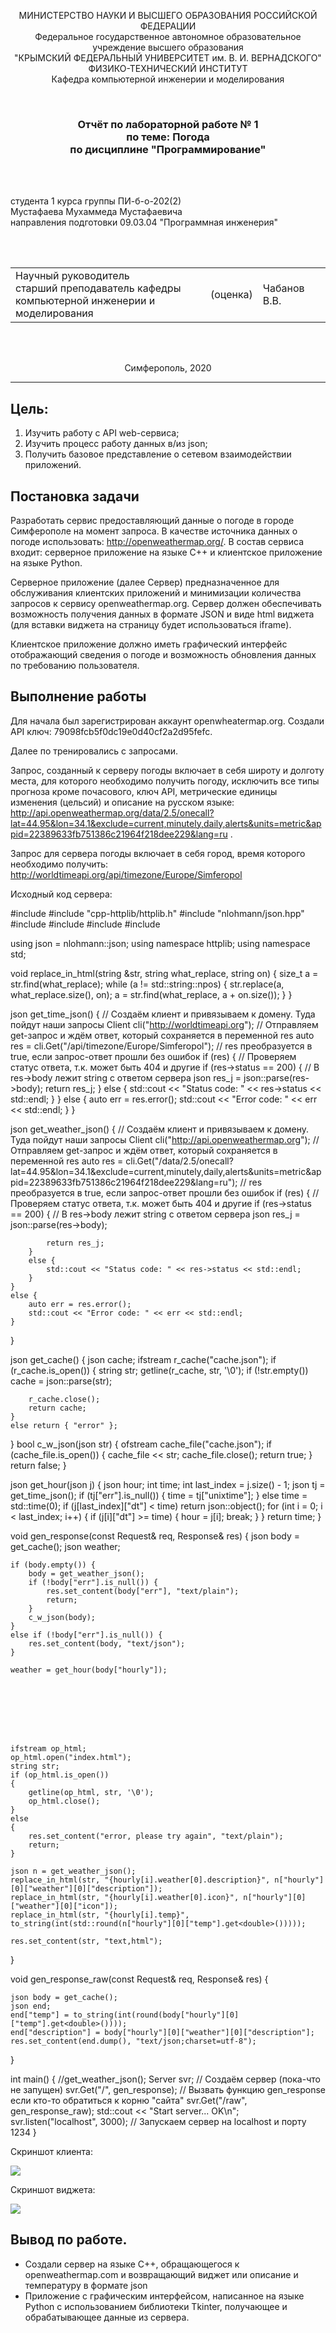 <p align="center">МИНИСТЕРСТВО НАУКИ  И ВЫСШЕГО ОБРАЗОВАНИЯ РОССИЙСКОЙ ФЕДЕРАЦИИ<br>
Федеральное государственное автономное образовательное учреждение высшего образования<br>
"КРЫМСКИЙ ФЕДЕРАЛЬНЫЙ УНИВЕРСИТЕТ им. В. И. ВЕРНАДСКОГО"<br>
ФИЗИКО-ТЕХНИЧЕСКИЙ ИНСТИТУТ<br>
Кафедра компьютерной инженерии и моделирования</p>
<br>
<h3 align="center">Отчёт по лабораторной работе № 1<br>по теме: Погода<br>по дисциплине "Программирование"</h3>
<br><br>
<p>студента 1 курса группы ПИ-б-о-202(2)<br>
Мустафаева Мухаммеда Мустафаевича<br>
направления подготовки 09.03.04 "Программная инженерия"</p>
<br><br>
<table>
<tr><td>Научный руководитель<br> старший преподаватель кафедры<br> компьютерной инженерии и моделирования</td>
<td>(оценка)</td>
<td>Чабанов В.В.</td>
</tr>
</table>
<br><br>
<p align="center">Симферополь, 2020</p>
<hr>

<!-- ![](./image/pic1.png) -->
## Цель:

1. Изучить работу с API web-сервиса;
2. Изучить процесс работу данных в/из json;
3. Получить базовое представление о сетевом взаимодействии приложений.

## Постановка задачи
Разработать сервис предоставляющий данные о погоде в городе Симферополе на момент запроса. В качестве источника данных о погоде использовать: http://openweathermap.org/. В состав сервиса входит: серверное приложение на языке С++ и клиентское приложение на языке Python.

Серверное приложение (далее Сервер) предназначенное для обслуживания клиентских приложений и минимизации количества запросов к сервису openweathermap.org. Сервер должен обеспечивать возможность получения данных в формате JSON и виде html виджета (для вставки виджета на страницу будет использоваться iframe).

Клиентское приложение должно иметь графический интерфейс отображающий сведения о погоде и возможность обновления данных по требованию пользователя.

## Выполнение работы

Для начала был зарегистрирован аккаунт openwheatermap.org. Создали API ключ:
79098fcb5f0dc19e0d40cf2a2d95fefc.

Далее по тренировались с запросами.

Запрос, созданный к серверу погоды включает в себя широту и долготу места, для которого необходимо получить погоду, исключить все типы прогноза кроме почасового, ключ API, метрические единицы изменения (цельсий) и описание на русском языке:  http://api.openweathermap.org/data/2.5/onecall?lat=44.95&lon=34.1&exclude=current,minutely,daily,alerts&units=metric&appid=22389633fb751386c21964f218dee229&lang=ru .


Запрос для сервера погоды включает в себя город, время которого необходимо получить: http://worldtimeapi.org/api/timezone/Europe/Simferopol

Исходный код сервера:

#include <iostream>
#include "cpp-httplib/httplib.h"
#include "nlohmann/json.hpp"
#include <iomanip>
#include <string>
#include <ctime>
#include <fstream>

using json = nlohmann::json;
using namespace httplib;
using namespace std;


void replace_in_html(string &str, string what_replace, string on) {
    size_t a = str.find(what_replace);
    while (a != std::string::npos) {
        str.replace(a, what_replace.size(), on);
        a = str.find(what_replace, a + on.size());
    }
}


json get_time_json() {
    // Создаём клиент и привязываем к домену. Туда пойдут наши запросы
    Client cli("http://worldtimeapi.org");
    // Отправляем get-запрос и ждём ответ, который сохраняется в переменной res
    auto res = cli.Get("/api/timezone/Europe/Simferopol");
    // res преобразуется в true, если запрос-ответ прошли без ошибок
    if (res) {
        // Проверяем статус ответа, т.к. может быть 404 и другие
        if (res->status == 200) {
            // В res->body лежит string с ответом сервера
            json res_j = json::parse(res->body);
            return res_j;
        }
        else {
            std::cout << "Status code: " << res->status << std::endl;
        }
    }
    else {
        auto err = res.error();
        std::cout << "Error code: " << err << std::endl;
    }
}




json get_weather_json() {
    // Создаём клиент и привязываем к домену. Туда пойдут наши запросы
    Client cli("http://api.openweathermap.org");
    // Отправляем get-запрос и ждём ответ, который сохраняется в переменной res
    auto res = cli.Get("/data/2.5/onecall?lat=44.95&lon=34.1&exclude=current,minutely,daily,alerts&units=metric&appid=22389633fb751386c21964f218dee229&lang=ru");
    // res преобразуется в true, если запрос-ответ прошли без ошибок
    if (res) {
        // Проверяем статус ответа, т.к. может быть 404 и другие
        if (res->status == 200) {
            // В res->body лежит string с ответом сервера
            json res_j = json::parse(res->body);
                               
            return res_j;
        }
        else {
            std::cout << "Status code: " << res->status << std::endl;
        }
    }
    else {
        auto err = res.error();
        std::cout << "Error code: " << err << std::endl;
    }
}

json get_cache() {
    json cache;
    ifstream r_cache("cache.json");
    if (r_cache.is_open()) {
        string str;
        getline(r_cache, str, '\0');
        if (!str.empty()) cache = json::parse(str);

        r_cache.close();
        return cache;
    }
    else return { "error" };
}
bool c_w_json(json str) {
    ofstream cache_file("cache.json");
    if (cache_file.is_open()) {
        cache_file << str;
        cache_file.close();
        return true;
    }
    return false;
}

json get_hour(json j) {
    json hour;
    int time;
    int last_index = j.size() - 1;
    json tj = get_time_json();
    if (tj["err"].is_null()) {
        time = tj["unixtime"];
    }
    else time = std::time(0);
    if (j[last_index]["dt"] < time) return json::object();
    for (int i = 0; i < last_index; i++) {
        if (j[i]["dt"] >= time) {
            hour = j[i];
            break;
        }
    } return time;
}



void gen_response(const Request& req, Response& res) {
    json body = get_cache();
    json weather;

    if (body.empty()) {
        body = get_weather_json();
        if (!body["err"].is_null()) {
            res.set_content(body["err"], "text/plain");
            return;
        }
        c_w_json(body);
    }
    else if (!body["err"].is_null()) {
        res.set_content(body, "text/json");
    }
    
    weather = get_hour(body["hourly"]);
    

    
    
    
    
   

    ifstream op_html;
    op_html.open("index.html");
    string str;
    if (op_html.is_open())
    {
        getline(op_html, str, '\0');
        op_html.close();
    }
    else
    {
        res.set_content("error, please try again", "text/plain");
        return;
    }

    json n = get_weather_json();   
    replace_in_html(str, "{hourly[i].weather[0].description}", n["hourly"][0]["weather"][0]["description"]);
    replace_in_html(str, "{hourly[i].weather[0].icon}", n["hourly"][0]["weather"][0]["icon"]);
    replace_in_html(str, "{hourly[i].temp}", to_string(int(std::round(n["hourly"][0]["temp"].get<double>()))));
  
    res.set_content(str, "text,html");
}


void gen_response_raw(const Request& req, Response& res) {

    json body = get_cache();
    json end;
    end["temp"] = to_string(int(round(body["hourly"][0]["temp"].get<double>())));
    end["description"] = body["hourly"][0]["weather"][0]["description"];
    res.set_content(end.dump(), "text/json;charset=utf-8");

}



int main() {
    //get_weather_json();
    Server svr;                    // Создаём сервер (пока-что не запущен)
	svr.Get("/", gen_response);    // Вызвать функцию gen_response если кто-то обратиться к корню "сайта"
    svr.Get("/raw", gen_response_raw);
    std::cout << "Start server... OK\n";
    svr.listen("localhost", 3000); // Запускаем сервер на localhost и порту 1234
}

Скриншот клиента:

![](./img/client.png)

Скриншот виджета:

![](./img/widget.png)

## Вывод по работе. 
- Создали сервер на языке С++, обращающегося к openweathermap.com и возвращающий виджет или описание и температуру в формате json
- Приложение с графическим интерфейсом, написанное на языке Python с использованием библиотеки Tkinter, получающее и обрабатывающее данные из сервера.
